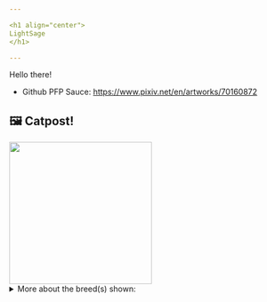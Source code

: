 ```yaml
---

<h1 align="center">
LightSage
</h1>

---
```


Hello there!


- Github PFP Sauce: https://www.pixiv.net/en/artworks/70160872


## 🖼️ Catpost!

<sub>
    <img src="https://cdn2.thecatapi.com/images/hTswm_D5S.jpg" height="256">
</sub>


<details>
<summary>More about the breed(s) shown:</summary>

Breed: Devon Rex

Description: The favourite perch of the Devon Rex is right at head level, on the shoulder of her favorite person. She takes a lively interest in everything that is going on and refuses to be left out of any activity. Count on her to stay as close to you as possible, occasionally communicating his opinions in a quiet voice. She loves people and welcomes the attentions of friends and family alike.

Links:
<ul>
  <li>CFA http://cfa.org/Breeds/BreedsCJ/DevonRex.aspx</li>
  <li>Wikipedia https://en.wikipedia.org/wiki/Devon_Rex</li>
</ul> 

</details>
